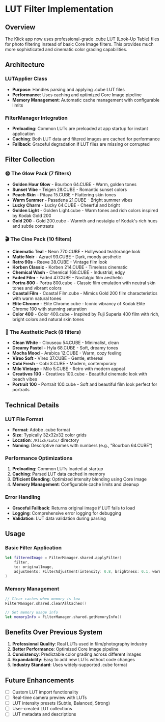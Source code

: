 # LUT Filter Implementation

## Overview

The Klick app now uses professional-grade .cube LUT (Look-Up Table) files for photo filtering instead of basic Core Image filters. This provides much more sophisticated and cinematic color grading capabilities.

## Architecture

### LUTApplier Class
- **Purpose**: Handles parsing and applying .cube LUT files
- **Performance**: Uses caching and optimized Core Image pipeline
- **Memory Management**: Automatic cache management with configurable limits

### FilterManager Integration
- **Preloading**: Common LUTs are preloaded at app startup for instant application
- **Caching**: Both LUT data and filtered images are cached for performance
- **Fallback**: Graceful degradation if LUT files are missing or corrupted

## Filter Collection

### 🌞 The Glow Pack (7 filters)
- **Golden Hour Glow** - Bourbon 64.CUBE - Warm, golden tones
- **Sunset Vibe** - Teigen 28.CUBE - Romantic sunset colors
- **Peach Skin** - Pitaya 15.CUBE - Flattering skin tones
- **Warm Summer** - Pasadena 21.CUBE - Bright summer vibes
- **Lucky Charm** - Lucky 64.CUBE - Cheerful and bright
- **Golden Light** - Golden Light.cube - Warm tones and rich colors inspired by Kodak Gold 200
- **Gold 200** - Gold 200.cube - Warmth and nostalgia of Kodak's rich hues and subtle contrasts

### 🎬 The Cine Pack (10 filters)
- **Cinematic Teal** - Neon 770.CUBE - Hollywood teal/orange look
- **Matte Noir** - Azrael 93.CUBE - Dark, moody aesthetic
- **Retro 90s** - Reeve 38.CUBE - Vintage film look
- **Korben Classic** - Korben 214.CUBE - Timeless cinematic
- **Chemical Wash** - Chemical 168.CUBE - Industrial, edgy
- **Faded Film** - Faded 47.CUBE - Nostalgic film aesthetic
- **Portra 800** - Portra 800.cube - Classic film emulation with neutral skin tones and vibrant colors
- **Coastal Film** - Coastal Film.cube - Mimics Gold 200 film characteristics with warm natural tones
- **Elite Chrome** - Elite Chrome.cube - Iconic vibrancy of Kodak Elite Chrome 100 with stunning saturation
- **Color 400** - Color 400.cube - Inspired by Fuji Superia 400 film with rich, bright colors and natural skin tones

### 💫 The Aesthetic Pack (8 filters)
- **Clean White** - Clouseau 54.CUBE - Minimalist, clean
- **Dreamy Pastel** - Hyla 68.CUBE - Soft, dreamy tones
- **Mocha Mood** - Arabica 12.CUBE - Warm, cozy feeling
- **Vireo Soft** - Vireo 37.CUBE - Gentle, ethereal
- **Cobi Fresh** - Cobi 3.CUBE - Modern, contemporary
- **Milo Vintage** - Milo 5.CUBE - Retro with modern appeal
- **Creatives 100** - Creatives 100.cube - Beautiful cinematic look with beach vibes
- **Portrait 100** - Portrait 100.cube - Soft and beautiful film look perfect for portraits

## Technical Details

### LUT File Format
- **Format**: Adobe .cube format
- **Size**: Typically 32x32x32 color grids
- **Location**: `/Klick/Luts/` directory
- **Naming**: Descriptive names with numbers (e.g., "Bourbon 64.CUBE")

### Performance Optimizations
1. **Preloading**: Common LUTs loaded at startup
2. **Caching**: Parsed LUT data cached in memory
3. **Efficient Blending**: Optimized intensity blending using Core Image
4. **Memory Management**: Configurable cache limits and cleanup

### Error Handling
- **Graceful Fallback**: Returns original image if LUT fails to load
- **Logging**: Comprehensive error logging for debugging
- **Validation**: LUT data validation during parsing

## Usage

### Basic Filter Application
```swift
let filteredImage = FilterManager.shared.applyFilter(
    filter, 
    to: originalImage, 
    adjustments: FilterAdjustment(intensity: 0.8, brightness: 0.1, warmth: 0.0)
)
```

### Memory Management
```swift
// Clear caches when memory is low
FilterManager.shared.clearAllCaches()

// Get memory usage info
let memoryInfo = FilterManager.shared.getMemoryInfo()
```

## Benefits Over Previous System

1. **Professional Quality**: Real LUTs used in film/photography industry
2. **Better Performance**: Optimized Core Image pipeline
3. **Consistency**: Predictable color grading across different images
4. **Expandability**: Easy to add new LUTs without code changes
5. **Industry Standard**: Uses widely-supported .cube format

## Future Enhancements

- [ ] Custom LUT import functionality
- [ ] Real-time camera preview with LUTs
- [ ] LUT intensity presets (Subtle, Balanced, Strong)
- [ ] User-created LUT collections
- [ ] LUT metadata and descriptions
